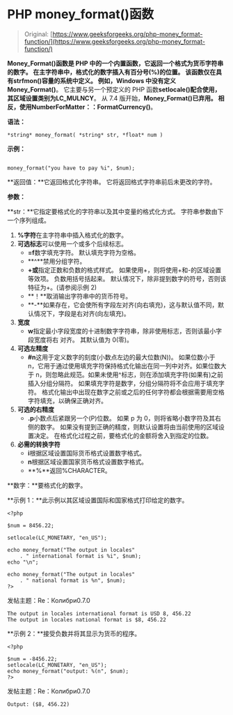 # PHP money_format()函数

> Original: [https://www.geeksforgeeks.org/php-money_format-function/](https://www.geeksforgeeks.org/php-money_format-function/)

**Money_Format()**函数是 PHP 中的一个内置函数，它返回一个格式为货币字符串的数字。 在主字符串中，格式化的数字插入有百分号(%)的位置。
该函数仅在具有**strfmon()**容量的系统中定义。 例如，Windows 中没有定义**Money_Format()**。 它主要与另一个预定义的 PHP 函数**setlocale()**配合使用，其区域设置类别为**LC_MULNCY**。 从 7.4 版开始，**Money_Format()**已弃用。 相反，使用**NumberForMatter：：FormatCurrency()**。

**语法：**

```
*string* money_format( *string* str, *float* num )
```

**示例：**

```

money_format("you have to pay %i", $num);

```

**返回值：**它返回格式化字符串。 它将返回格式字符串前后未更改的字符。

**参数：**

**str：**它指定要格式化的字符串以及其中变量的格式化方式。 字符串参数由下一个序列组成。

1.  **%字符**在主字符串中插入格式化的数字。
2.  **可选标志**可以使用一个或多个后续标志。
    *   **=f**数字填充字符。 默认填充字符为空格。
    *   **^**禁用分组字符。
    *   **+或**指定正数和负数的格式样式。 如果使用+，则将使用+和-的区域设置等效项。 负数用括号括起来。 默认情况下，除非提到数字的符号，否则该特征为+。(请参阅示例 2)
    *   **！**取消输出字符串中的货币符号。
    *   **-**如果存在，它会使所有字段左对齐(向右填充)，这与默认值不同，默认情况下，字段是右对齐(向左填充)。
3.  **宽度**
    *   **w**指定最小字段宽度的十进制数字字符串，除非使用标志，否则该最小字段宽度将右
        对齐。 其默认值为 0(零)。
4.  **可选左精度**
    *   **#n**这用于定义数字的刻度(小数点左边的最大位数(N))。 如果位数小于 n，它用于通过使用填充字符保持格式化输出在同一列中对齐。如果位数大于 n，则忽略此规范。如果未使用^标志，则在添加填充字符(如果有)之前插入分组分隔符。 如果填充字符是数字，分组分隔符将不会应用于填充字符。 格式化输出中出现在数字之前或之后的任何字符都会根据需要用空格字符填充，以确保正确对齐。
5.  **可选的右精度**
    *   **.p**小数点后紧跟另一个(P)位数。 如果 p 为 0，则将省略小数字符及其右侧的数字。 如果没有提到正确的精度，则默认设置将由当前使用的区域设置决定。 在格式化过程之前，要格式化的金额将舍入到指定的位数。
6.  **必需的转换字符**
    *   **i**根据区域设置国际货币格式设置数字格式。
    *   **n**根据区域设置国家货币格式设置数字格式。
    *   **%**返回%CHARACTER。

**数字：**要格式化的数字。

**示例 1：**此示例以其区域设置国际和国家格式打印给定的数字。

```
<?php

$num = 8456.22;

setlocale(LC_MONETARY, "en_US");

echo money_format("The output in locales"
    . " international format is %i", $num);
echo "\n";

echo money_format("The output in locales"
    . " national format is %n", $num);
?>
```

发帖主题：Re：Колибри0.7.0

```
The output in locales international format is USD 8, 456.22 
The output in locales national format is $8, 456.22

```

**示例 2：**接受负数并将其显示为货币的程序。

```
<?php

$num = -8456.22;
setlocale(LC_MONETARY, "en_US");
echo money_format("output: %(n", $num);
?>
```

发帖主题：Re：Колибри0.7.0

```
Output: ($8, 456.22)
```